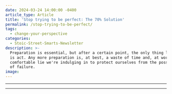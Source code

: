 ```yaml
---
date: 2024-03-24 14:00:00 -0400
article_type: Article
title: 'Stop trying to be perfect: The 70% Solution'
permalink: /stop-trying-to-be-perfect/
tags:
  - change-your-perspective
categories:
  - Stoic-Street-Smarts-Newsletter
description: >-
  Preparation is essential, but after a certain point, the only thing left to do
  is act. Any more preparation is, at best, a waste of time and, at worst, a
  comfortable lie we're indulging in to protect ourselves from the possibility
  of failure.
image:
---
```

---

---